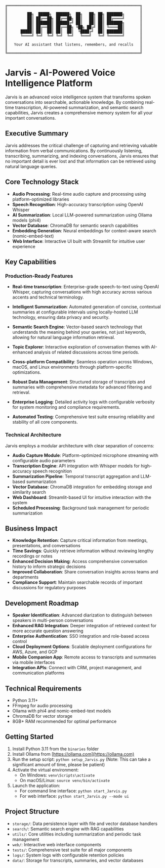     ╔════════════════════════════════════════════════════════════╗
    ║                                                            ║
    ║         ██╗  █████╗  ██████╗  ██╗   ██╗ ██╗ ███████╗       ║
    ║         ██║ ██╔══██╗ ██╔══██╗ ██║   ██║ ██║ ██╔════╝       ║
    ║         ██║ ███████║ ██████╔╝ ██║   ██║ ██║ ███████╗       ║
    ║         ██║ ██╔══██║ ██╔══██╗ ╚██╗ ██╔╝ ██║ ╚════██║       ║
    ║      █████║ ██║  ██║ ██║  ██║  ╚████╔╝  ██║ ███████║       ║
    ║      ╚════╝ ╚═╝  ╚═╝ ╚═╝  ╚═╝   ╚═══╝   ╚═╝ ╚══════╝       ║
    ║                                                            ║
    ║   Your AI assistant that listens, remembers, and recalls   ║
    ║                                                            ║
    ╚════════════════════════════════════════════════════════════╝

# Jarvis - AI-Powered Voice Intelligence Platform

Jarvis is an advanced voice intelligence system that transforms spoken conversations into searchable, actionable knowledge. By combining real-time transcription, AI-powered summarization, and semantic search capabilities, Jarvis creates a comprehensive memory system for all your important conversations.

## Executive Summary

Jarvis addresses the critical challenge of capturing and retrieving valuable information from verbal communications. By continuously listening, transcribing, summarizing, and indexing conversations, Jarvis ensures that no important detail is ever lost and that information can be retrieved using natural language queries.

## Core Technology Stack

- **Audio Processing**: Real-time audio capture and processing using platform-optimized libraries
- **Speech Recognition**: High-accuracy transcription using OpenAI Whisper
- **AI Summarization**: Local LLM-powered summarization using Ollama models (phi4)
- **Vector Database**: ChromaDB for semantic search capabilities
- **Embedding Generation**: Neural embeddings for context-aware search (nomic-embed-text)
- **Web Interface**: Interactive UI built with Streamlit for intuitive user experience

## Key Capabilities

### Production-Ready Features

- **Real-time transcription**: Enterprise-grade speech-to-text using OpenAI Whisper, capturing conversations with high accuracy across various accents and technical terminology.

- **Intelligent Summarization**: Automated generation of concise, contextual summaries at configurable intervals using locally-hosted LLM technology, ensuring data privacy and security.

- **Semantic Search Engine**: Vector-based search technology that understands the meaning behind your queries, not just keywords, allowing for natural language information retrieval.

- **Topic Explorer**: Interactive exploration of conversation themes with AI-enhanced analysis of related discussions across time periods.

- **Cross-platform Compatibility**: Seamless operation across Windows, macOS, and Linux environments through platform-specific optimizations.

- **Robust Data Management**: Structured storage of transcripts and summaries with comprehensive metadata for advanced filtering and retrieval.

- **Enterprise Logging**: Detailed activity logs with configurable verbosity for system monitoring and compliance requirements.

- **Automated Testing**: Comprehensive test suite ensuring reliability and stability of all core components.

### Technical Architecture

Jarvis employs a modular architecture with clear separation of concerns:

- **Audio Capture Module**: Platform-optimized microphone streaming with configurable audio parameters
- **Transcription Engine**: API integration with Whisper models for high-accuracy speech recognition
- **Summarization Pipeline**: Temporal transcript aggregation and LLM-based summarization
- **Vector Database**: ChromaDB integration for embedding storage and similarity search
- **Web Dashboard**: Streamlit-based UI for intuitive interaction with the system
- **Scheduled Processing**: Background task management for periodic summarization

## Business Impact

- **Knowledge Retention**: Capture critical information from meetings, presentations, and conversations
- **Time Savings**: Quickly retrieve information without reviewing lengthy recordings or notes
- **Enhanced Decision Making**: Access comprehensive conversation history to inform strategic decisions
- **Improved Collaboration**: Share conversation insights across teams and departments
- **Compliance Support**: Maintain searchable records of important discussions for regulatory purposes

## Development Roadmap

- **Speaker Identification**: Advanced diarization to distinguish between speakers in multi-person conversations
- **Enhanced RAG Integration**: Deeper integration of retrieved context for more accurate question answering
- **Enterprise Authentication**: SSO integration and role-based access control
- **Cloud Deployment Options**: Scalable deployment configurations for AWS, Azure, and GCP
- **Mobile Companion App**: Remote access to transcripts and summaries via mobile interfaces
- **Integration APIs**: Connect with CRM, project management, and communication platforms

## Technical Requirements

- Python 3.11+
- FFmpeg for audio processing
- Ollama with phi4 and nomic-embed-text models
- ChromaDB for vector storage
- 8GB+ RAM recommended for optimal performance

## Getting Started

1. Install Python 3.11 from the `binaries` folder
2. Install Ollama from [https://ollama.com](https://ollama.com)
3. Run the setup script: `python setup_Jarvis.py` (Note: This can take a significant amount of time, please be patient)
4. Activate the virtual environment:
   - On Windows: `venv\Scripts\activate`
   - On macOS/Linux: `source venv/bin/activate`
5. Launch the application:
   - For command line interface: `python start_Jarvis.py`
   - For web interface: `python start_Jarvis.py --mode ui`

## Project Structure

- `storage/`: Data persistence layer with file and vector database handlers
- `search/`: Semantic search engine with RAG capabilities
- `utils/`: Core utilities including summarization and periodic task management  
- `web/`: Interactive web interface components
- `tests/`: Comprehensive test suite for all major components
- `logs/`: System logs with configurable retention policies
- `data/`: Storage for transcripts, summaries, and vector databases